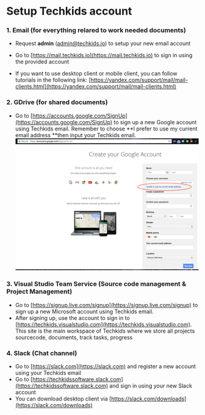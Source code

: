 # Setup Techkids account

### 1. Email \(for everything relared to work needed documents\)

* Request **admin** \(admin@techkids.io\) to setup your new email account
* Go to [https://mail.techkids.io](https://mail.techkids.io) to sign in using the provided account

* If you want to use desktop client or mobile client, you can follow tutorials in the following link: [https://yandex.com/support/mail/mail-clients.html](https://yandex.com/support/mail/mail-clients.html)

### 2. GDrive \(for shared documents\)

* Go to [https://accounts.google.com/SignUp](https://accounts.google.com/SignUp) to sign up a new Google account using Techkids email. Remember to choose **I prefer to use my current email address **then input your Techkids email.![](/assets/GoogleSignUpImage.png)

### 3. Visual Studio Team Service \(Source code management & Project Management\)

* Go to [https://signup.live.com/signup](https://signup.live.com/signup) to sign up a new Microsoft account using Techkids email. 
* After signing up, use the account to sign in to [https://techkids.visualstudio.com](https://techkids.visualstudio.com). This site is the main workspace of Techkids where we store all projects sourcecode, documents, track tasks, progress

### 4. Slack \(Chat channel\)

* Go to [https://slack.com](https://slack.com) and register a new account using your Techkids email
* Go to [https://techkidssoftware.slack.com](https://techkidssoftware.slack.com) and sign in using your new Slack account
* You can download desktop client via [https://slack.com/downloads](https://slack.com/downloads)



